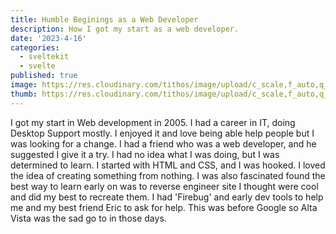 ```yaml
---
title: Humble Beginings as a Web Developer
description: How I got my start as a web developer.
date: '2023-4-16'
categories:
  - sveltekit
  - svelte
published: true
image: https://res.cloudinary.com/tithos/image/upload/c_scale,f_auto,q_auto:eco,w_1000/v1705207597/article-banner-2_wk9adb.png
thumb: https://res.cloudinary.com/tithos/image/upload/c_scale,f_auto,q_auto:eco,w_400/v1705207597/article-banner-2_wk9adb.png
---
```


I got my start in Web development in 2005.  I had a career in IT, doing Desktop Support mostly.  I enjoyed it and love being able help people but I was looking for a change.  I had a friend who was a web developer, and he suggested I give it a try.  I had no idea what I was doing, but I was determined to learn.  I started with HTML and CSS, and I was hooked.  I loved the idea of creating something from nothing.  I was also fascinated found the best way to learn early on was to reverse engineer site I thought were cool and did my best to recreate them.  I had 'Firebug' and early dev tools to help me and my best friend Eric to ask for help.  This was before Google so Alta Vista was the sad go to in those days.
